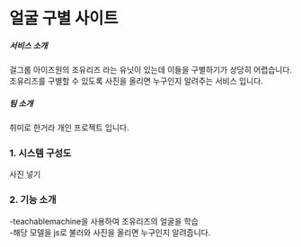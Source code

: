 얼굴 구별 사이트
====

##### 서비스 소개
걸그룹 아이즈원의 조유리즈 라는 유닛이 있는데 이들을 구별하기가 상당히 어렵습니다. 
조유리즈를 구별할 수 있도록 사진을 올리면 누구인지 알려주는 서비스 입니다.

##### 팀 소개
취미로 한거라 개인 프로젝트 입니다.

### 1. 시스템 구성도
사진 넣기

### 2. 기능 소개
-teachablemachine을 사용하여 조유리즈의 얼굴을 학습   
-해당 모델을 js로 불러와 사진을 올리면 누구인지 알려줍니다.
